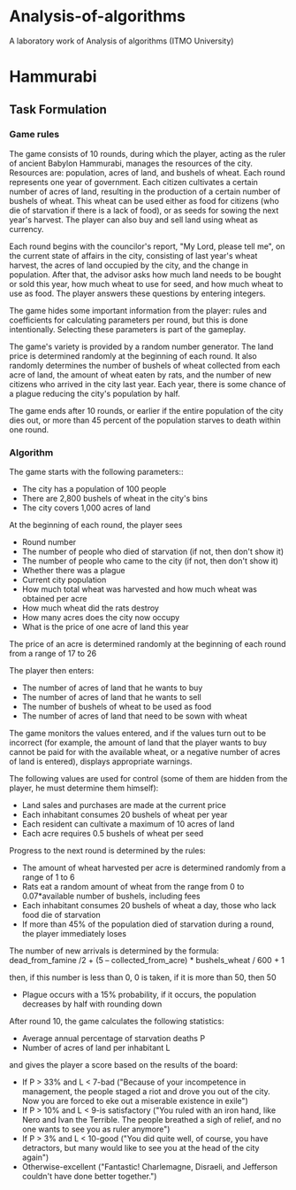 # Analysis-of-algorithms
A laboratory work of Analysis of algorithms (ITMO University)

# Hammurabi
## Task Formulation
### Game rules

The game consists of 10 rounds, during which the player, acting as the ruler of ancient Babylon Hammurabi, manages the resources of the city. Resources are: population, acres of land, and bushels of wheat. Each round represents one year of government. Each citizen cultivates a certain number of acres of land, resulting in the production of a certain number of bushels of wheat. This wheat can be used either as food for citizens (who die of starvation if there is a lack of food), or as seeds for sowing the next year's harvest. The player can also buy and sell land using wheat as currency.

Each round begins with the councilor's report, "My Lord, please tell me", on the current state of affairs in the city, consisting of last year's wheat harvest, the acres of land occupied by the city, and the change in population. After that, the advisor asks how much land needs to be bought or sold this year, how much wheat to use for seed, and how much wheat to use as food. The player answers these questions by entering integers.

The game hides some important information from the player: rules and coefficients for calculating parameters per round, but this is done intentionally. Selecting these parameters is part of the gameplay.

The game's variety is provided by a random number generator. The land price is determined randomly at the beginning of each round. It also randomly determines the number of bushels of wheat collected from each acre of land, the amount of wheat eaten by rats, and the number of new citizens who arrived in the city last year. Each year, there is some chance of a plague reducing the city's population by half.

The game ends after 10 rounds, or earlier if the entire population of the city dies out, or more than 45 percent of the population starves to death within one round.

### Algorithm

The game starts with the following parameters::

- The city has a population of 100 people
- There are 2,800 bushels of wheat in the city's bins
- The city covers 1,000 acres of land

At the beginning of each round, the player sees

- Round number
- The number of people who died of starvation (if not, then don't show it)
- The number of people who came to the city (if not, then don't show it)
- Whether there was a plague
- Current city population
- How much total wheat was harvested and how much wheat was obtained per acre
- How much wheat did the rats destroy
- How many acres does the city now occupy
- What is the price of one acre of land this year

The price of an acre is determined randomly at the beginning of each round from a range of 17 to 26

The player then enters:

- The number of acres of land that he wants to buy
- The number of acres of land that he wants to sell
- The number of bushels of wheat to be used as food
- The number of acres of land that need to be sown with wheat

The game monitors the values entered, and if the values turn out to be incorrect (for example, the amount of land that the player wants to buy cannot be paid for with the available wheat, or a negative number of acres of land is entered), displays appropriate warnings.

The following values are used for control (some of them are hidden from the player, he must determine them himself):

- Land sales and purchases are made at the current price
- Each inhabitant consumes 20 bushels of wheat per year
- Each resident can cultivate a maximum of 10 acres of land
- Each acre requires 0.5 bushels of wheat per seed

Progress to the next round is determined by the rules:

- The amount of wheat harvested per acre is determined randomly from a range of 1 to 6
- Rats eat a random amount of wheat from the range from 0 to 0.07\*available number of bushels, including fees
- Each inhabitant consumes 20 bushels of wheat a day, those who lack food die of starvation
- If more than 45% of the population died of starvation during a round, the player immediately loses

The number of new arrivals is determined by the formula:
dead\_from\_famine /2 + (5 – collected\_from\_acre) \* bushels\_wheat / 600 + 1

then, if this number is less than 0, 0 is taken, if it is more than 50, then 50

- Plague occurs with a 15% probability, if it occurs, the population decreases by half with rounding down

After round 10, the game calculates the following statistics:

- Average annual percentage of starvation deaths P
- Number of acres of land per inhabitant L

and gives the player a score based on the results of the board:

- If P > 33% and L < 7-bad ("Because of your incompetence in management, the people staged a riot and drove you out of the city. Now you are forced to eke out a miserable existence in exile")
- If P > 10% and L < 9-is satisfactory ("You ruled with an iron hand, like Nero and Ivan the Terrible. The people breathed a sigh of relief, and no one wants to see you as ruler anymore")
- If P > 3% and L < 10-good ("You did quite well, of course, you have detractors, but many would like to see you at the head of the city again")
- Otherwise-excellent ("Fantastic! Charlemagne, Disraeli, and Jefferson couldn't have done better together.")
